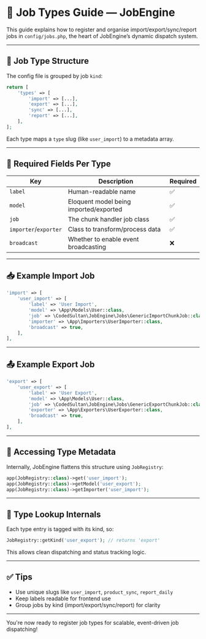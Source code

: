 # 🧩 Job Types Guide — JobEngine

This guide explains how to register and organise import/export/sync/report jobs in `config/jobs.php`, the heart of JobEngine’s dynamic dispatch system.

---

## 📁 Job Type Structure

The config file is grouped by job `kind`:

```php
return [
    'types' => [
        'import' => [...],
        'export' => [...],
        'sync' => [...],
        'report' => [...],
    ],
];
```

Each type maps a `type` slug (like `user_import`) to a metadata array.

---

## 🔧 Required Fields Per Type

| Key | Description | Required |
|-----|-------------|----------|
| `label` | Human-readable name | ✅ |
| `model` | Eloquent model being imported/exported | ✅ |
| `job` | The chunk handler job class | ✅ |
| `importer`/`exporter` | Class to transform/process data | ✅ |
| `broadcast` | Whether to enable event broadcasting | ❌ |

---

## 📥 Example Import Job

```php
'import' => [
    'user_import' => [
        'label' => 'User Import',
        'model' => \App\Models\User::class,
        'job' => \CodedSultan\JobEngine\Jobs\GenericImportChunkJob::class,
        'importer' => \App\Importers\UserImporter::class,
        'broadcast' => true,
    ],
],
```

---

## 📤 Example Export Job

```php
'export' => [
    'user_export' => [
        'label' => 'User Export',
        'model' => \App\Models\User::class,
        'job' => \CodedSultan\JobEngine\Jobs\GenericExportChunkJob::class,
        'exporter' => \App\Exporters\UserExporter::class,
        'broadcast' => true,
    ],
],
```

---

## 🧠 Accessing Type Metadata

Internally, JobEngine flattens this structure using `JobRegistry`:

```php
app(JobRegistry::class)->get('user_import');
app(JobRegistry::class)->getModel('user_export');
app(JobRegistry::class)->getImporter('user_import');
```

---

## 🧪 Type Lookup Internals

Each type entry is tagged with its kind, so:

```php
JobRegistry::getKind('user_export'); // returns 'export'
```

This allows clean dispatching and status tracking logic.

---

## ✅ Tips

- Use unique slugs like `user_import`, `product_sync`, `report_daily`
- Keep labels readable for frontend use
- Group jobs by kind (import/export/sync/report) for clarity

---

You're now ready to register job types for scalable, event-driven job dispatching!
